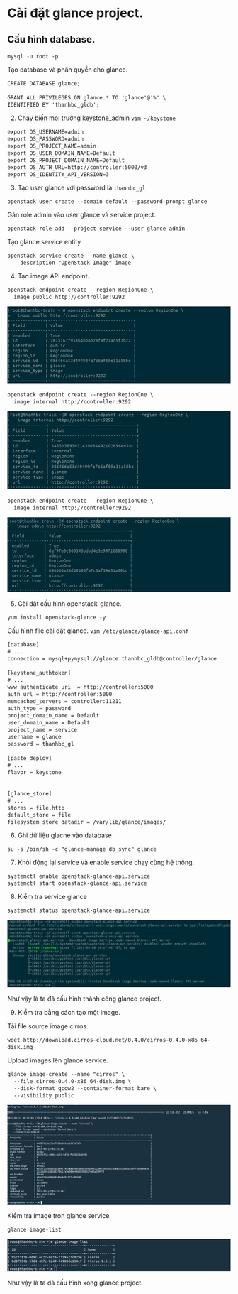 # Cài đặt glance project.

## Cấu hình database.
```
mysql -u root -p
```
Tạo database và phân quyền cho  glance.
```
CREATE DATABASE glance;

GRANT ALL PRIVILEGES ON glance.* TO 'glance'@'%' \
IDENTIFIED BY 'thanhbc_gldb';

```

2. Chạy biến moi trường keystone_admin `vim ~/keystone`
```
export OS_USERNAME=admin
export OS_PASSWORD=admin
export OS_PROJECT_NAME=admin
export OS_USER_DOMAIN_NAME=Default
export OS_PROJECT_DOMAIN_NAME=Default
export OS_AUTH_URL=http://controller:5000/v3
export OS_IDENTITY_API_VERSION=3
```

3. Tạo user glance với password là `thanhbc_gl`
```
openstack user create --domain default --password-prompt glance
```
Gán role admin vào user glance và service project.
```
openstack role add --project service --user glance admin
```


Tạo glance service entity
```
openstack service create --name glance \
  --description "OpenStack Image" image
```

4. Tạo image API endpoint.
```
openstack endpoint create --region RegionOne \
  image public http://controller:9292
```

![](gl-img/api-endpoint-1.png)

```
openstack endpoint create --region RegionOne \
  image internal http://controller:9292
```
![](gl-img/api-endpoint-2.png)
```
openstack endpoint create --region RegionOne \
  image internal http://controller:9292
```
![](gl-img/api-endpoint-3.png)

5. Cài đặt cấu hình  openstack-glance.
```
yum install openstack-glance -y
```
Cấu hình file cài đặt glance. `vim /etc/glance/glance-api.conf`

```
[database]
# ...
connection = mysql+pymysql://glance:thanhbc_gldb@controller/glance

[keystone_authtoken]
# ...
www_authenticate_uri  = http://controller:5000
auth_url = http://controller:5000
memcached_servers = controller:11211
auth_type = password
project_domain_name = Default
user_domain_name = Default
project_name = service
username = glance
password = thanhbc_gl

[paste_deploy]
# ...
flavor = keystone


[glance_store]
# ...
stores = file,http
default_store = file
filesystem_store_datadir = /var/lib/glance/images/
```

6. Ghi dữ liệu glacne vào database
```
su -s /bin/sh -c "glance-manage db_sync" glance
```

7. Khỏi động lại service và enable service chạy cùng hệ thống.


```
systemctl enable openstack-glance-api.service
systemctl start openstack-glance-api.service
```
8. Kiểm tra service glance
```
systemctl status openstack-glance-api.service
```

![](gl-img/status-glance.png)


Như vậy là ta đã cấu hình thành công glance project.

9. Kiểm tra bằng cách tạo một image.

Tải file source image cirros.
```
wget http://download.cirros-cloud.net/0.4.0/cirros-0.4.0-x86_64-disk.img
```
Upload images lên glance service.
```
glance image-create --name "cirros" \
  --file cirros-0.4.0-x86_64-disk.img \
  --disk-format qcow2 --container-format bare \
  --visibility public
```
![](gl-img/gl-image.png)


Kiểm tra image tron glance service.
```
glance image-list
```

![](gl-img/gl-list.png)

Như vậy là ta đã cấu hình xong glance project.
